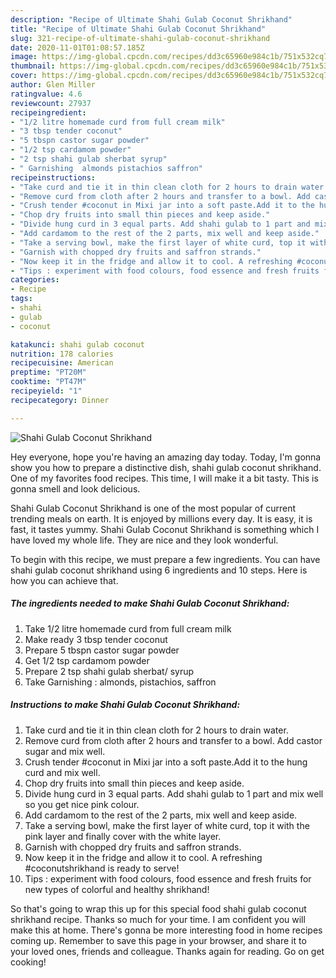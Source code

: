 ```yaml
---
description: "Recipe of Ultimate Shahi Gulab Coconut Shrikhand"
title: "Recipe of Ultimate Shahi Gulab Coconut Shrikhand"
slug: 321-recipe-of-ultimate-shahi-gulab-coconut-shrikhand
date: 2020-11-01T01:08:57.185Z
image: https://img-global.cpcdn.com/recipes/dd3c65960e984c1b/751x532cq70/shahi-gulab-coconut-shrikhand-recipe-main-photo.jpg
thumbnail: https://img-global.cpcdn.com/recipes/dd3c65960e984c1b/751x532cq70/shahi-gulab-coconut-shrikhand-recipe-main-photo.jpg
cover: https://img-global.cpcdn.com/recipes/dd3c65960e984c1b/751x532cq70/shahi-gulab-coconut-shrikhand-recipe-main-photo.jpg
author: Glen Miller
ratingvalue: 4.6
reviewcount: 27937
recipeingredient:
- "1/2 litre homemade curd from full cream milk"
- "3 tbsp tender coconut"
- "5 tbspn castor sugar powder"
- "1/2 tsp cardamom powder"
- "2 tsp shahi gulab sherbat syrup"
- " Garnishing  almonds pistachios saffron"
recipeinstructions:
- "Take curd and tie it in thin clean cloth for 2 hours to drain water."
- "Remove curd from cloth after 2 hours and transfer to a bowl. Add castor sugar and mix well."
- "Crush tender #coconut in Mixi jar into a soft paste.Add it to the hung curd and mix well."
- "Chop dry fruits into small thin pieces and keep aside."
- "Divide hung curd in 3 equal parts. Add shahi gulab to 1 part and mix well so you get nice pink colour."
- "Add cardamom to the rest of the 2 parts, mix well and keep aside."
- "Take a serving bowl, make the first layer of white curd, top it with the pink layer and finally cover with the white layer."
- "Garnish with chopped dry fruits and saffron strands."
- "Now keep it in the fridge and allow it to cool. A refreshing #coconutshrikhand is ready to serve!"
- "Tips : experiment with food colours, food essence and fresh fruits for new types of colorful and healthy shrikhand!"
categories:
- Recipe
tags:
- shahi
- gulab
- coconut

katakunci: shahi gulab coconut 
nutrition: 178 calories
recipecuisine: American
preptime: "PT20M"
cooktime: "PT47M"
recipeyield: "1"
recipecategory: Dinner

---
```



![Shahi Gulab Coconut Shrikhand](https://img-global.cpcdn.com/recipes/dd3c65960e984c1b/751x532cq70/shahi-gulab-coconut-shrikhand-recipe-main-photo.jpg)

Hey everyone, hope you're having an amazing day today. Today, I'm gonna show you how to prepare a distinctive dish, shahi gulab coconut shrikhand. One of my favorites food recipes. This time, I will make it a bit tasty. This is gonna smell and look delicious.

Shahi Gulab Coconut Shrikhand is one of the most popular of current trending meals on earth. It is enjoyed by millions every day. It is easy, it is fast, it tastes yummy. Shahi Gulab Coconut Shrikhand is something which I have loved my whole life. They are nice and they look wonderful.




To begin with this recipe, we must prepare a few ingredients. You can have shahi gulab coconut shrikhand using 6 ingredients and 10 steps. Here is how you can achieve that.

<!--inarticleads1-->

##### The ingredients needed to make Shahi Gulab Coconut Shrikhand:

1. Take 1/2 litre homemade curd from full cream milk
1. Make ready 3 tbsp tender coconut
1. Prepare 5 tbspn castor sugar powder
1. Get 1/2 tsp cardamom powder
1. Prepare 2 tsp shahi gulab sherbat/ syrup
1. Take  Garnishing : almonds, pistachios, saffron




<!--inarticleads2-->

##### Instructions to make Shahi Gulab Coconut Shrikhand:

1. Take curd and tie it in thin clean cloth for 2 hours to drain water.
1. Remove curd from cloth after 2 hours and transfer to a bowl. Add castor sugar and mix well.
1. Crush tender #coconut in Mixi jar into a soft paste.Add it to the hung curd and mix well.
1. Chop dry fruits into small thin pieces and keep aside.
1. Divide hung curd in 3 equal parts. Add shahi gulab to 1 part and mix well so you get nice pink colour.
1. Add cardamom to the rest of the 2 parts, mix well and keep aside.
1. Take a serving bowl, make the first layer of white curd, top it with the pink layer and finally cover with the white layer.
1. Garnish with chopped dry fruits and saffron strands.
1. Now keep it in the fridge and allow it to cool. A refreshing #coconutshrikhand is ready to serve!
1. Tips : experiment with food colours, food essence and fresh fruits for new types of colorful and healthy shrikhand!




So that's going to wrap this up for this special food shahi gulab coconut shrikhand recipe. Thanks so much for your time. I am confident you will make this at home. There's gonna be more interesting food in home recipes coming up. Remember to save this page in your browser, and share it to your loved ones, friends and colleague. Thanks again for reading. Go on get cooking!
